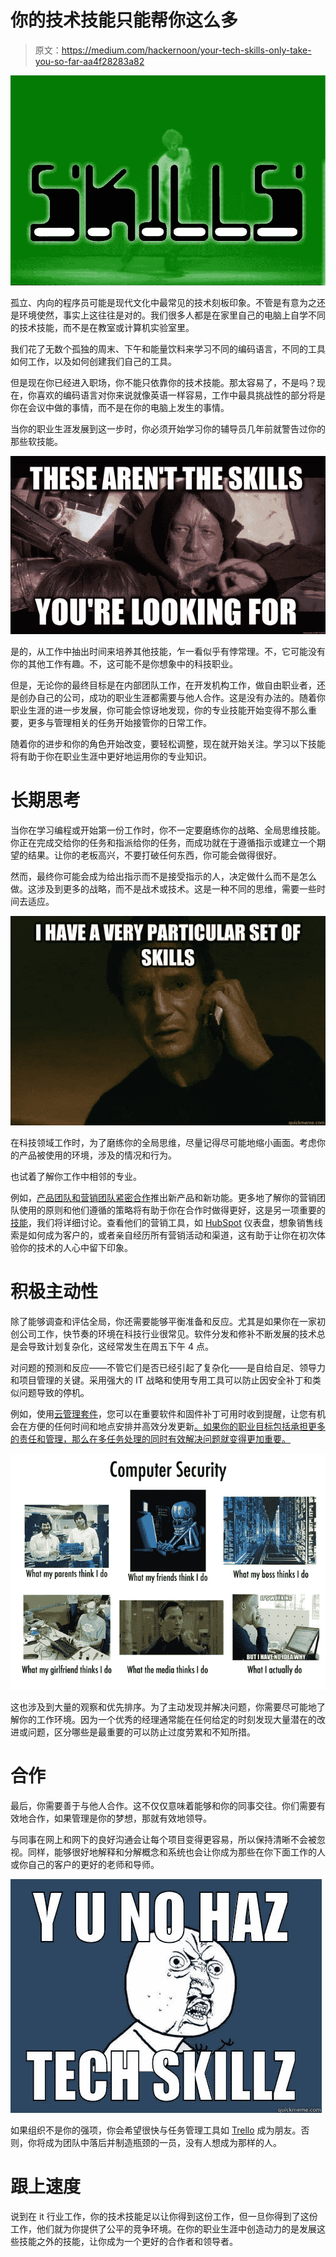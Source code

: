 # 你的技术技能只能帮你这么多

> 原文：<https://medium.com/hackernoon/your-tech-skills-only-take-you-so-far-aa4f28283a82>

![](img/53b216ad592144570b1010b599893597.png)

孤立、内向的程序员可能是现代文化中最常见的技术刻板印象。不管是有意为之还是环境使然，事实上这往往是对的。我们很多人都是在家里自己的电脑上自学不同的技术技能，而不是在教室或计算机实验室里。

我们花了无数个孤独的周末、下午和能量饮料来学习不同的编码语言，不同的工具如何工作，以及如何创建我们自己的工具。

但是现在你已经进入职场，你不能只依靠你的技术技能。那太容易了，不是吗？现在，你喜欢的编码语言对你来说就像英语一样容易，工作中最具挑战性的部分将是你在会议中做的事情，而不是在你的电脑上发生的事情。

当你的职业生涯发展到这一步时，你必须开始学习你的辅导员几年前就警告过你的那些软技能。

![](img/4266dd187a8e9424c26890525e1143fa.png)

是的，从工作中抽出时间来培养其他技能，乍一看似乎有悖常理。不，它可能没有你的其他工作有趣。不，这可能不是你想象中的科技职业。

但是，无论你的最终目标是在内部团队工作，在开发机构工作，做自由职业者，还是创办自己的公司，成功的职业生涯都需要与他人合作。这是没有办法的。随着你职业生涯的进一步发展，你可能会惊讶地发现，你的专业技能开始变得不那么重要，更多与管理相关的任务开始接管你的日常工作。

随着你的进步和你的角色开始改变，要轻松调整，现在就开始关注。学习以下技能将有助于你在职业生涯中更好地运用你的专业知识。

# 长期思考

当你在学习编程或开始第一份工作时，你不一定要磨练你的战略、全局思维技能。你正在完成交给你的任务和指派给你的任务，而成功就在于遵循指示或建立一个期望的结果。让你的老板高兴，不要打破任何东西，你可能会做得很好。

然而，最终你可能会成为给出指示而不是接受指示的人，决定做什么而不是怎么做。这涉及到更多的战略，而不是战术或技术。这是一种不同的思维，需要一些时间去适应。

![](img/a39588b9aa6dd1fd742efbc172a2ea6e.png)

在科技领域工作时，为了磨练你的全局思维，尽量记得尽可能地缩小画面。考虑你的产品被使用的环境，涉及的情况和行为。

也试着了解你工作中相邻的专业。

例如，[产品团队和营销团队紧密合作](https://www.invisionapp.com/blog/design-marketing/)推出新产品和新功能。更多地了解你的营销团队使用的原则和他们遵循的策略将有助于你在合作时做得更好，这是另一项重要的[技能](https://hackernoon.com/tagged/skill)，我们将详细讨论。查看他们的营销工具，如 [HubSpot](https://www.hubspot.com/) 仪表盘，想象销售线索是如何成为客户的，或者亲自经历所有营销活动和渠道，这有助于让你在初次体验你的技术的人心中留下印象。

# 积极主动性

除了能够调查和评估全局，你还需要能够平衡准备和反应。尤其是如果你在一家初创公司工作，快节奏的环境在科技行业很常见。软件分发和修补不断发展的技术总是会导致计划复杂化，这经常发生在周五下午 4 点。

对问题的预测和反应——不管它们是否已经引起了复杂化——是自给自足、领导力和项目管理的关键。采用强大的 IT 战略和使用专用工具可以防止因安全补丁和类似问题导致的停机。

例如，使用[云管理套件](https://www.cloudmanagementsuite.com/)，您可以在重要软件和固件补丁可用时收到提醒，让您有机会在方便的任何时间和地点安排并高效分发更新[。如果你的职业目标包括承担更多的责任和管理，那么在多任务处理的同时有效解决问题就变得更加重要。](https://youtu.be/weRHyjj34ZE)

![](img/2a56c0745e49b3863c08929aca8844b2.png)

这也涉及到大量的观察和优先排序。为了主动发现并解决问题，你需要尽可能地了解你的工作环境。因为一个优秀的经理通常能在任何给定的时刻发现大量潜在的改进或问题，区分哪些是最重要的可以防止过度劳累和不知所措。

# 合作

最后，你需要善于与他人合作。这不仅仅意味着能够和你的同事交往。你们需要有效地合作，如果管理是你的梦想，那就有效地领导。

与同事在网上和网下的良好沟通会让每个项目变得更容易，所以保持清晰不会被忽视。同样，能够很好地解释和分解概念和系统也会让你成为那些在你下面工作的人或你自己的客户的更好的老师和导师。

![](img/cb23eed5cb0f6320b3f65ea29bd310e1.png)

如果组织不是你的强项，你会希望很快与任务管理工具如 [Trello](https://trello.com/) 成为朋友。否则，你将成为团队中落后并制造瓶颈的一员，没有人想成为那样的人。

# 跟上速度

说到在 it 行业工作，你的技术技能足以让你得到这份工作，但一旦你得到了这份工作，他们就为你提供了公平的竞争环境。在你的职业生涯中创造动力的是发展这些技能之外的技能，让你成为一个更好的合作者和领导者。